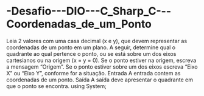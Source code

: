 # -Desafio---DIO---C_Sharp_C---Coordenadas_de_um_Ponto
Leia 2 valores com uma casa decimal (x e y), que devem representar as coordenadas de um ponto em um plano. A seguir, determine qual o quadrante ao qual pertence o ponto, ou se está sobre um dos eixos cartesianos ou na origem (x = y = 0).   Se o ponto estiver na origem, escreva a mensagem “Origem”. Se o ponto estiver sobre um dos eixos escreva “Eixo X” ou “Eixo Y”, conforme for a situação. Entrada A entrada contem as coordenadas de um ponto. Saída A saída deve apresentar o quadrante em que o ponto se encontra. using System;
